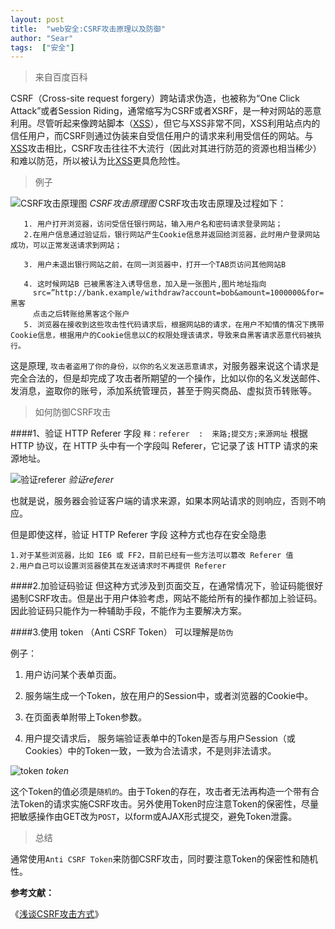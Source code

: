 ```yaml
---
layout: post
title:  "web安全:CSRF攻击原理以及防御"
author: "Sear"
tags:  ["安全"]
---
```


>来自百度百科

CSRF（Cross-site request forgery）跨站请求伪造，也被称为“One Click Attack”或者Session Riding，通常缩写为CSRF或者XSRF，是一种对网站的恶意利用。尽管听起来像跨站脚本（[XSS](https://baike.baidu.com/item/XSS)），但它与XSS非常不同，XSS利用站点内的信任用户，而CSRF则通过伪装来自受信任用户的请求来利用受信任的网站。与[XSS](https://baike.baidu.com/item/XSS)攻击相比，CSRF攻击往往不大流行（因此对其进行防范的资源也相当稀少）和难以防范，所以被认为比[XSS](https://baike.baidu.com/item/XSS)更具危险性。

>例子

![CSRF攻击原理图](https://upload-images.jianshu.io/upload_images/4099767-4e373b4cb613207b.png?imageMogr2/auto-orient/strip%7CimageView2/2/w/1240)
_CSRF攻击原理图_
CSRF攻击攻击原理及过程如下：

       1. 用户打开浏览器，访问受信任银行网站，输入用户名和密码请求登录网站；
       2.在用户信息通过验证后，银行网站产生Cookie信息并返回给浏览器，此时用户登录网站成功，可以正常发送请求到网站；

       3. 用户未退出银行网站之前，在同一浏览器中，打开一个TAB页访问其他网站B

       4. 这时候网站B 已被黑客注入诱导信息，加入是一张图片,图片地址指向
         src=”http://bank.example/withdraw?account=bob&amount=1000000&for=黑客
         点击之后转账给黑客这个账户
       5. 浏览器在接收到这些攻击性代码请求后，根据网站B的请求，在用户不知情的情况下携带Cookie信息，根据用户的Cookie信息以C的权限处理该请求，导致来自黑客请求恶意代码被执行。

这是原理, `攻击者盗用了你的身份，以你的名义发送恶意请求`，对服务器来说这个请求是完全合法的，但是却完成了攻击者所期望的一个操作，比如以你的名义发送邮件、发消息，盗取你的账号，添加系统管理员，甚至于购买商品、虚拟货币转账等。

>如何防御CSRF攻击

####1、验证 HTTP Referer 字段
`释：referer  :  来路;提交方;来源网址`
 根据 HTTP 协议，在 HTTP 头中有一个字段叫 Referer，它记录了该 HTTP 请求的来源地址。

![验证referer](https://upload-images.jianshu.io/upload_images/4099767-5a94fe5b9de08b46.jpeg?imageMogr2/auto-orient/strip%7CimageView2/2/w/1240)
_验证referer_

也就是说，服务器会验证客户端的请求来源，如果本网站请求的则响应，否则不响应。

但是即使这样，验证 HTTP Referer 字段 这种方式也存在安全隐患
 ```
1.对于某些浏览器，比如 IE6 或 FF2，目前已经有一些方法可以篡改 Referer 值
2.用户自己可以设置浏览器使其在发送请求时不再提供 Referer
```

####2.加验证码验证
但这种方式涉及到页面交互，在通常情况下，验证码能很好遏制CSRF攻击。但是出于用户体验考虑，网站不能给所有的操作都加上验证码。因此验证码只能作为一种辅助手段，不能作为主要解决方案。

####3.使用 token （Anti CSRF Token）
可以理解是`防伪`

例子：

1. 用户访问某个表单页面。

2. 服务端生成一个Token，放在用户的Session中，或者浏览器的Cookie中。

3. 在页面表单附带上Token参数。

4. 用户提交请求后， 服务端验证表单中的Token是否与用户Session（或Cookies）中的Token一致，一致为合法请求，不是则非法请求。

![token](https://upload-images.jianshu.io/upload_images/4099767-52ef0c070b600db7.png?imageMogr2/auto-orient/strip%7CimageView2/2/w/1240)
_token_

这个Token的值必须是`随机的`。由于Token的存在，攻击者无法再构造一个带有合法Token的请求实施CSRF攻击。另外使用Token时应注意Token的保密性，尽量把敏感操作由GET改为`POST`，以form或AJAX形式提交，避免Token泄露。


 >总结

通常使用`Anti CSRF Token`来防御CSRF攻击，同时要注意Token的保密性和随机性。

**参考文献：**

《[浅谈CSRF攻击方式](http://www.cnblogs.com/hyddd/archive/2009/04/09/1432744.html)》
